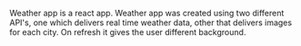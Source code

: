 Weather app is a react app.
Weather app was created using two different API's, one which delivers real time weather data, other that delivers images for each city.
On refresh it gives the user different background.
